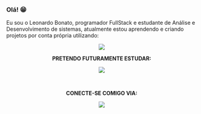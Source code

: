 ### Olá! 😁

Eu sou o Leonardo Bonato, programador FullStack e estudante de Análise e Desenvolvimento de sistemas, atualmente estou aprendendo e criando projetos por conta própria utilizando:

<p align="center">
  <a href="https://skillicons.dev">
    <img src="https://skillicons.dev/icons?i=html,css,js,react,bootstrap,tailwind,git,figma,nodejs,mysql" />
  </a>
</p>
<p align="center"><b>PRETENDO FUTURAMENTE ESTUDAR:</b></p>
<p align="center">
  <a href="https://skillicons.dev">
    <img src="https://skillicons.dev/icons?i=mongodb,py,php" />
  </a>
</p>
 <br />
 
<p align="center"><b>CONECTE-SE COMIGO VIA:</b></p>

<p align="center">
  <a href="https://skillicons.dev">
    <img src="https://skillicons.dev/icons?i=discord,instagram,linkedin" />
  </a>
</p>
